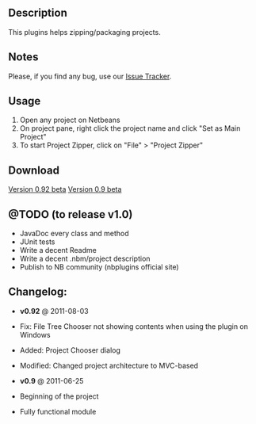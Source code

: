 Description
---------------------------------------
This plugins helps zipping/packaging projects.

Notes
---------------------------------------
Please, if you find any bug, use our [Issue Tracker](https://github.com/willybarro/ProjectZipper/issues).

Usage
---------------------------------------
1. Open any project on Netbeans
2. On project pane, right click the project name and click "Set as Main Project"
3. To start Project Zipper, click on "File" > "Project Zipper"

Download
---------------------------------------
[Version 0.92 beta](https://github.com/downloads/willybarro/ProjectZipper/0.92.nbm)
[Version 0.9 beta](https://github.com/downloads/willybarro/ProjectZipper/0.9.nbm)

@TODO (to release v1.0)
---------------------------------------
- JavaDoc every class and method
- JUnit tests
- Write a decent  Readme
- Write a decent .nbm/project description
- Publish to NB community (nbplugins official site)


Changelog:
---------------------------------------
- __v0.92__ @ 2011-08-03
 - Fix: File Tree Chooser not showing contents when using the plugin on Windows
 - Added: Project Chooser dialog
 - Modified: Changed project architecture to MVC-based

- __v0.9__ @ 2011-06-25
 - Beginning of the project
 - Fully functional module
